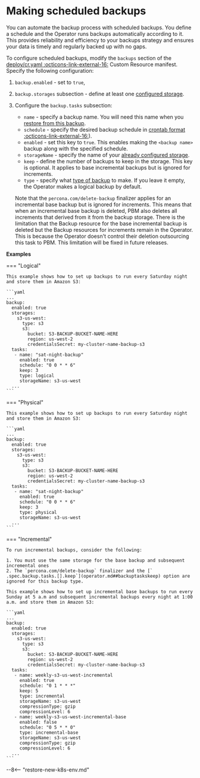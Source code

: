 # Making scheduled backups

You can automate the backup process with scheduled backups. You define a schedule and the Operator runs backups automatically according to it. This provides reliability and efficiency to your backups strategy and ensures your data is timely and regularly backed up with no gaps.

To configure scheduled backups, modify the `backups` section of the [deploy/cr.yaml  :octicons-link-external-16:](https://github.com/percona/percona-server-mongodb-operator/blob/main/deploy/cr.yaml) Custom Resource manifest. Specify the following configuration:

1. `backup.enabled` - set to `true`,
2. `backup.storages` subsection - define at least one [configured storage](backups-storage.md).
3. Configure the `backup.tasks` subsection:

    * `name` - specify a backup name. You will need this name when you [restore from this backup](backups-restore.md).
    * `schedule` - specify the desired backup schedule in [crontab format  :octicons-link-external-16:](https://en.wikipedia.org/wiki/Cron)).
    * `enabled` - set this key to `true`. This enables making the `<backup name>` backup along with the specified schedule.
    * `storageName` - specify the name of your [already configured storage](backups-storage.md).
    * `keep` - define the number of backups to keep in the storage. This key is optional. It applies to base incremental backups but is ignored for increments. 
    * `type` - specify what [type of backup](backups.md#backup-types) to make. If you leave it empty, the Operator makes a logical backup by default.

    Note that the `percona.com/delete-backup` finalizer applies for an incremental base backup but is ignored for increments. This means that when an incremental base backup is deleted, PBM also deletes all increments that derived from it from the backup storage. There is the limitation that the Backup resource for the base incremental backup is deleted but the Backup resources for increments remain in the Operator. This is because the Operator doesn't control their deletion outsourcing this task to PBM. This limitation will be fixed in future releases.

**Examples**

=== "Logical"    

    This example shows how to set up backups to run every Saturday night and store them in Amazon S3:

    ```yaml
    ...
    backup:
      enabled: true
      storages:
        s3-us-west:
          type: s3
          s3:
            bucket: S3-BACKUP-BUCKET-NAME-HERE
            region: us-west-2
            credentialsSecret: my-cluster-name-backup-s3
      tasks:
       - name: "sat-night-backup"
         enabled: true
         schedule: "0 0 * * 6"
         keep: 3
         type: logical
         storageName: s3-us-west
      ...
    ```

=== "Physical"    
    
    This example shows how to set up backups to run every Saturday night and store them in Amazon S3:

    ```yaml
    ...
    backup:
      enabled: true
      storages:
        s3-us-west:
          type: s3
          s3:
            bucket: S3-BACKUP-BUCKET-NAME-HERE
            region: us-west-2
            credentialsSecret: my-cluster-name-backup-s3
      tasks:
       - name: "sat-night-backup"
         enabled: true
         schedule: "0 0 * * 6"
         keep: 3
         type: physical
         storageName: s3-us-west
      ...
    ```

=== "Incremental"  

    To run incremental backups, consider the following: 

    1. You must use the same storage for the base backup and subsequent incremental ones
    2. The `percona.com/delete-backup` finalizer and the [` .spec.backup.tasks.[].keep`](operator.md##backuptaskskeep) option are ignored for this backup type.

    This example shows how to set up incremental base backups to run every Sunday at 5 a.m and subsequent incremental backups every night at 1:00 a.m. and store them in Amazon S3:  

    ```yaml
    ...
    backup:
      enabled: true
      storages:
        s3-us-west:
          type: s3
          s3:
            bucket: S3-BACKUP-BUCKET-NAME-HERE
            region: us-west-2
            credentialsSecret: my-cluster-name-backup-s3
      tasks:
       - name: weekly-s3-us-west-incremental
         enabled: true
         schedule: "0 1 * * *"
         keep: 5
         type: incremental
         storageName: s3-us-west
         compressionType: gzip
         compressionLevel: 6
       - name: weekly-s3-us-west-incremental-base
         enabled: false
         schedule: "0 5 * * 0"
         type: incremental-base
         storageName: s3-us-west
         compressionType: gzip
         compressionLevel: 6
      ...
    ```

--8<-- "restore-new-k8s-env.md"